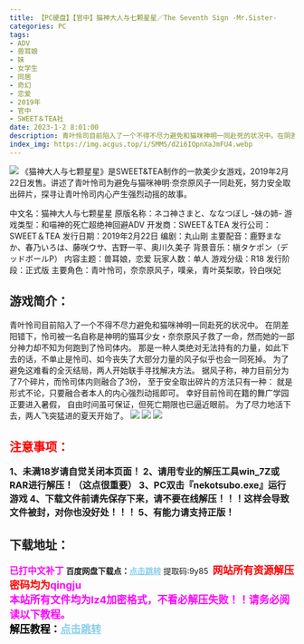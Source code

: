 ```yaml
---
title: 【PC硬盘】【官中】猫神大人与七颗星星／The Seventh Sign -Mr.Sister-
categories: PC
tags:
- ADV
- 兽耳娘
- 妹
- 女学生
- 同居
- 奇幻
- 恋爱
- 2019年
- 官中
- SWEET＆TEA社
date: 2023-1-2 8:01:00
description: 青叶怜司目前陷入了一个不得不尽力避免和猫咪神明一同赴死的状况中。在阴差阳错下，怜司被一名自称是神明的猫耳少女・奈奈原风子救了一命，然而她的一部分神力却不知为何跑到了怜司体内。
index_img: https://img.acgus.top/i/SMMS/d2i6IOpnXaJmFU4.webp
---
```

![](https://img.acgus.top/i/SMMS/d2i6IOpnXaJmFU4.webp)
《猫神大人与七颗星星》是SWEET&TEA制作的一款美少女游戏，2019年2月22日发售。讲述了青叶怜司为避免与猫咪神明·奈奈原风子一同赴死，努力安全取出碎片，探寻让青叶怜司内心产生强烈动摇的故事。

中文名：猫神大人与七颗星星
原版名称：ネコ神さまと、ななつぼし -妹の姉-
游戏类型：和喵神的死亡超绝神回避ADV
开发商：SWEET＆TEA
发行公司：SWEET＆TEA
发行日期：2019年2月22日
编剧：丸山剛
主要配音：鹿野まなか、春乃いろは、藤咲ウサ、吉野一平、奥川久美子
背景音乐：槇タケポン（デッドボールP）
内容主题：兽耳娘，恋爱
玩家人数：单人
游戏分级：R18
发行阶段：正式版
主要角色：青叶怜司，奈奈原风子，噗亲，青叶英梨歌，铃白咲妃

## 游戏简介：
青叶怜司目前陷入了一个不得不尽力避免和猫咪神明一同赴死的状况中。
在阴差阳错下，怜司被一名自称是神明的猫耳少女・奈奈原风子救了一命，然而她的一部分神力却不知为何跑到了怜司体内。
那是一种人类绝对无法持有的力量，如此下去的话，不单止是怜司、如今丧失了大部分力量的风子似乎也会一同死掉。
为了避免这难看的全灭结局，两人开始联手寻找解决方法。
据风子称，神力目前分为了7个碎片，而怜司体内则融合了3份，
至于安全取出碎片的方法只有一种：
就是形式不论，只要融合者本人的内心强烈动摇即可。
幸好目前怜司在籍的舞广学园正要进入暑假，
自由时间虽可保证，但死亡期限也已逼近眼前。
为了尽力地活下去，两人飞突猛进的夏天开始了。
![](https://img.acgus.top/i/SMMS/uOxtry3ne4NaCM8.webp)
![](https://img.acgus.top/i/SMMS/PZcTd1gCIfDJHFl.webp)
![](https://img.acgus.top/i/SMMS/l1B8kuAQKDfoGYL.webp)




## <font color=#FF0000 >注意事项：</font>
<font size=3><b>1、未满18岁请自觉关闭本页面！
2、请用专业的解压工具win_7Z或RAR进行解压！（这点很重要）
3、PC双击『nekotsubo.exe』运行游戏
4、下载文件前请先保存下来，请不要在线解压！！！这样会导致文件被封，对你也没好处！！！
5、有能力请支持正版！</b></font>

## 下载地址：
<font color=#FF00FF size=3><b>已打中文补丁</b></font>
<b>百度网盘下载点：</b><a href="https://pan.baidu.com/s/1jozGTREk501mvxRU5UjMXQ?pwd=9y85" style="color: #87CEEB;"><b>点击跳转</b></a> 提取码:9y85
<a style="padding: 0" href="https://post.qingju.org/AD/"><img style="max-width:100%" src="https://img.acgus.top/i/2024/07/478f689b8021d8d499ab43d21acf137a.gif" alt=""></a>
<b><font color=#FF0000 size=4>网站所有资源解压密码均为</b></font><b><font color=#FF00FF size=4>qingju</font><font color=#FF0000 ></font></b><br><b><font color=#FF00FF size=4>本站所有文件均为lz4加密格式，不看必解压失败！！请务必阅读以下教程。</b></font><br><b><font color=#000 size=4>解压教程：</b><a href="https://post.qingju.org/tutorial/000/" style="color: #87CEEB;"><b>点击跳转</b></a>